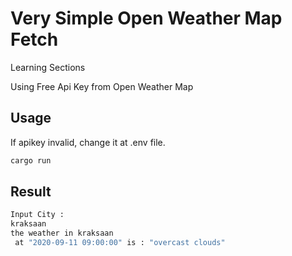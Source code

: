 # Very Simple Open Weather Map Fetch
Learning Sections

Using Free Api Key from Open Weather Map

## Usage

If apikey invalid, change it at .env file.

```rust
cargo run
```

## Result

```bash
Input City :
kraksaan
the weather in kraksaan
 at "2020-09-11 09:00:00" is : "overcast clouds"
```
